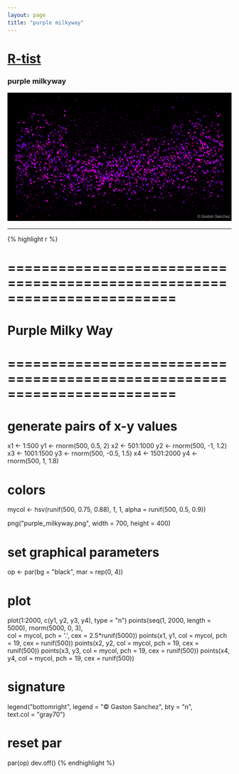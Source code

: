 ```yaml
---
layout: page
title: "purple milkyway"
---
```


# [R-tist](/artista) 

### purple milkyway 

![purple milkyway](images/artista/purple_milkyway.png) 

-----

{% highlight r %} 
# ======================================================================== 
# Purple Milky Way 
# ======================================================================== 
# generate pairs of x-y values 
x1 <- 1:500 
y1 <- rnorm(500, 0.5, 2) 
x2 <- 501:1000 
y2 <- rnorm(500, -1, 1.2) 
x3 <- 1001:1500 
y3 <- rnorm(500, -0.5, 1.5) 
x4 <- 1501:2000 
y4 <- rnorm(500, 1, 1.8) 
 
# colors 
mycol <- hsv(runif(500, 0.75, 0.88), 1, 1, alpha = runif(500, 0.5, 0.9)) 
 
 
png("purple_milkyway.png", width = 700, height = 400) 
# set graphical parameters 
op <- par(bg = "black", mar = rep(0, 4)) 
# plot 
plot(1:2000, c(y1, y2, y3, y4), type = "n") 
points(seq(1, 2000, length = 5000), rnorm(5000, 0, 3),  
       col = mycol, pch = '.', cex = 2.5*runif(5000)) 
points(x1, y1, col = mycol, pch = 19, cex = runif(500)) 
points(x2, y2, col = mycol, pch = 19, cex = runif(500)) 
points(x3, y3, col = mycol, pch = 19, cex = runif(500)) 
points(x4, y4, col = mycol, pch = 19, cex = runif(500)) 
# signature 
legend("bottomright", legend = "© Gaston Sanchez", bty = "n",  
       text.col = "gray70") 
# reset par 
par(op) 
dev.off() 
{% endhighlight %} 
